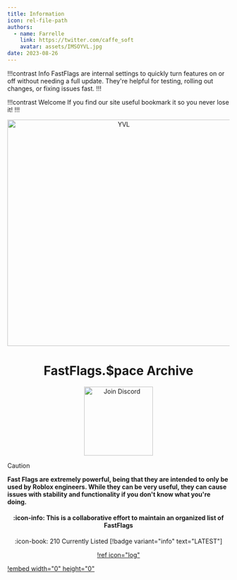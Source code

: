 ```yaml
---
title: Information
icon: rel-file-path	
authors:
  - name: Farrelle
    link: https://twitter.com/caffe_soft
    avatar: assets/IMSOYVL.jpg
date: 2023-08-26
---
```


!!!contrast Info
FastFlags are internal settings to quickly turn features on or off without needing a full update. They're helpful for testing, rolling out changes, or fixing issues fast.
!!!

!!!contrast Welcome
If you find our site useful bookmark it so you never lose it!
!!!

<div align="center">
  <img src="assets/cartizest.gif" width="512" alt="YVL">


<h1 align="center">FastFlags.$pace Archive</h1>

<a href="https://discord.gg/6zqNQTSkrg">
  <img src="https://img.shields.io/discord/1241247795470536725?logo=discord&logoColor=white&label=discord&color=4d3dff" width="156" alt="Join Discord">
  </a>

</div>

> [!CAUTION]
> **Fast Flags are extremely powerful, being that they are intended to only be used by Roblox engineers. While they can be very useful, they can cause issues with stability and functionality if you don't know what you're doing.**

<div align="center">

#### :icon-info: This is a collaborative effort to maintain an organized list of FastFlags

:icon-book: 210 Currently Listed [!badge variant="info" text="LATEST"]

[!ref icon="log"](/logs/changelog.md)

</div>

[!embed width="0" height="0"](https://www.youtube.com/embed/z0-aMq362HY?&autoplay=1)
